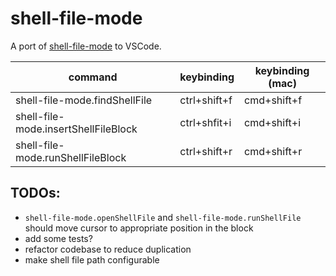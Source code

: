 # shell-file-mode

A port of [shell-file-mode](https://github.com/rnml/shell-file-mode) to VSCode.

| command                              | keybinding   | keybinding (mac) |
|--------------------------------------|--------------|------------------|
| shell-file-mode.findShellFile        | ctrl+shift+f | cmd+shift+f      |
| shell-file-mode.insertShellFileBlock | ctrl+shfit+i | cmd+shift+i      |
| shell-file-mode.runShellFileBlock    | ctrl+shift+r | cmd+shift+r      |

## TODOs:

- `shell-file-mode.openShellFile` and `shell-file-mode.runShellFile` should move
  cursor to appropriate position in the block
- add some tests?
- refactor codebase to reduce duplication
- make shell file path configurable